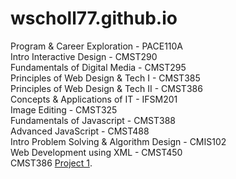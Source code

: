 # wscholl77.github.io
Program & Career Exploration - PACE110A  
Intro Interactive Design - CMST290  
Fundamentals of Digital Media - CMST295  
Principles of Web Design & Tech I - CMST385  
Principles of Web Design & Tech II - CMST386  
Concepts & Applications of IT - IFSM201  
Image Editing - CMST325  
Fundamentals of Javascript - CMST388  
Advanced JavaScript - CMST488  
Intro Problem Solving & Algorithm Design - CMIS102  
Web Development using XML - CMST450  
CMST386 [Project 1](https://wscholl77.github.io/Project1/index.html).  
